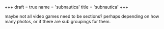 +++
draft = true
name = 'subnautica'
title = 'subnautica'
+++

maybe not all video games need to be sections? perhaps depending on how many photos, or if there are sub groupings for them.